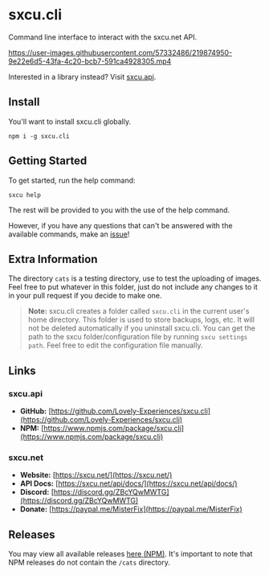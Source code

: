 # sxcu.cli

Command line interface to interact with the sxcu.net API.

https://user-images.githubusercontent.com/57332486/219874950-9e22e6d5-43fa-4c20-bcb7-591ca4928305.mp4

Interested in a library instead? Visit [sxcu.api](https://github.com/Lovely-Experiences/sxcu.api).

## Install

You'll want to install sxcu.cli globally.

```console
npm i -g sxcu.cli
```

## Getting Started

To get started, run the help command:

```console
sxcu help
```

The rest will be provided to you with the use of the help command.

However, if you have any questions that can't be answered with the available commands, make an [issue](https://github.com/Lovely-Experiences/sxcu.cli)!

## Extra Information

The directory `cats` is a testing directory, use to test the uploading of images. Feel free to put whatever in this folder, just do not include any changes to it in your pull request if you decide to make one.

> **Note:** sxcu.cli creates a folder called `sxcu.cli` in the current user's home directory. This folder is used to store backups, logs, etc. It will not be deleted automatically if you uninstall sxcu.cli. You can get the path to the sxcu folder/configuration file by running `sxcu settings path`. Feel free to edit the configuration file manually.

## Links

### sxcu.api

-   **GitHub:** [https://github.com/Lovely-Experiences/sxcu.cli](https://github.com/Lovely-Experiences/sxcu.cli)
-   **NPM:** [https://www.npmjs.com/package/sxcu.cli](https://www.npmjs.com/package/sxcu.cli)

### sxcu.net

-   **Website:** [https://sxcu.net/](https://sxcu.net/)
-   **API Docs:** [https://sxcu.net/api/docs/](https://sxcu.net/api/docs/)
-   **Discord:** [https://discord.gg/ZBcYQwMWTG](https://discord.gg/ZBcYQwMWTG)
-   **Donate:** [https://paypal.me/MisterFix](https://paypal.me/MisterFix)

## Releases

You may view all available releases [here (NPM)](https://www.npmjs.com/package/sxcu.cli?activeTab=versions). It's important to note that NPM releases do not contain the `/cats` directory.
